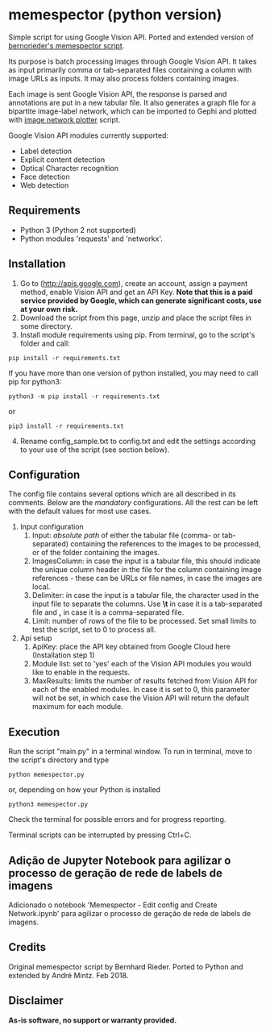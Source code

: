 # memespector (python version)
Simple script for using Google Vision API. Ported and extended version of [bernorieder's memespector script](https://github.com/bernorieder/memespector).

Its purpose is batch processing images through Google Vision API. It takes as input primarily comma or tab-separated files containing a column with image URLs as inputs. It may also process folders containing images.

Each image is sent Google Vision API, the response is parsed and annotations are put in a new tabular file. It also generates a graph file for a bipartite image-label network, which can be imported to Gephi and plotted with [image network plotter](https://github.com/amintz/image-network-plotter) script.

Google Vision API modules currently supported:
* Label detection
* Explicit content detection
* Optical Character recognition
* Face detection
* Web detection

## Requirements
* Python 3 (Python 2 not supported)
* Python modules 'requests' and 'networkx'.

## Installation
1. Go to (http://apis.google.com), create an account, assign a payment method, enable Vision API and get an API Key. **Note that this is a paid service provided by Google, which can generate significant costs, use at your own risk.**
2. Download the script from this page, unzip and place the script files in some directory.
3. Install module requirements using pip. From terminal, go to the script's folder and call:
```
pip install -r requirements.txt
```
If you have more than one version of python installed, you may need to call pip for python3:
```
python3 -m pip install -r requirements.txt
```
or
```
pip3 install -r requirements.txt
```
4. Rename config_sample.txt to config.txt and edit the settings according to your use of the script (see section below).

## Configuration
The config file contains several options which are all described in its comments. Below are the *mandatory* configurations. All the rest can be left with the default values for most use cases.
1. Input configuration
    1. Input: *absolute path* of either the tabular file (comma- or tab-separated) containing the references to the images to be processed, or of the folder containing the images.
    2. ImagesColumn: in case the input is a tabular file, this should indicate the unique column header in the file for the column containing image references - these can be URLs or file names, in case the images are local.
    3. Delimiter: in case the input is a tabular file, the character used in the input file to separate the columns. Use **\t** in case it is a tab-separated file and **,** in case it is a comma-separated file.
    4. Limit: number of rows of the file to be processed. Set small limits to test the script, set to 0 to process all.
3. Api setup
    1. ApiKey: place the API key obtained from Google Cloud here (Installation step 1)
    2. Module list: set to 'yes' each of the Vision API modules you would like to enable in the requests.
    3. MaxResults: limits the number of results fetched from Vision API for each of the enabled modules. In case it is set to 0, this parameter will not be set, in which case the Vision API will return the default maximum for each module.

## Execution
Run the script "main.py" in a terminal window. To run in terminal, move to the script's directory and type
```
python memespector.py
```
or, depending on how your Python is installed
```
python3 memespector.py
```
Check the terminal for possible errors and for progress reporting.

Terminal scripts can be interrupted by pressing Ctrl+C.

## Adição de Jupyter Notebook para agilizar o processo de geração de rede de labels de imagens
Adicionado o notebook 'Memespector - Edit config and Create Network.ipynb' para agilizar o processo de geração de rede de labels de imagens.

## Credits
Original memespector script by Bernhard Rieder. Ported to Python and extended by André Mintz. Feb 2018.

## Disclaimer
**As-is software, no support or warranty provided.**
